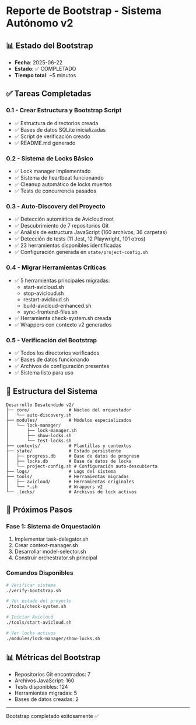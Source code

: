 # Reporte de Bootstrap - Sistema Autónomo v2

## 📊 Estado del Bootstrap
- **Fecha**: 2025-06-22
- **Estado**: ✅ COMPLETADO
- **Tiempo total**: ~5 minutos

## ✅ Tareas Completadas

### 0.1 - Crear Estructura y Bootstrap Script
- ✅ Estructura de directorios creada
- ✅ Bases de datos SQLite inicializadas
- ✅ Script de verificación creado
- ✅ README.md generado

### 0.2 - Sistema de Locks Básico
- ✅ Lock manager implementado
- ✅ Sistema de heartbeat funcionando
- ✅ Cleanup automático de locks muertos
- ✅ Tests de concurrencia pasados

### 0.3 - Auto-Discovery del Proyecto
- ✅ Detección automática de Avicloud root
- ✅ Descubrimiento de 7 repositorios Git
- ✅ Análisis de estructura JavaScript (160 archivos, 36 carpetas)
- ✅ Detección de tests (11 Jest, 12 Playwright, 101 otros)
- ✅ 23 herramientas disponibles identificadas
- ✅ Configuración generada en `state/project-config.sh`

### 0.4 - Migrar Herramientas Críticas
- ✅ 5 herramientas principales migradas:
  - start-avicloud.sh
  - stop-avicloud.sh
  - restart-avicloud.sh
  - build-avicloud-enhanced.sh
  - sync-frontend-files.sh
- ✅ Herramienta check-system.sh creada
- ✅ Wrappers con contexto v2 generados

### 0.5 - Verificación del Bootstrap
- ✅ Todos los directorios verificados
- ✅ Bases de datos funcionando
- ✅ Archivos de configuración presentes
- ✅ Sistema listo para uso

## 📁 Estructura del Sistema

```
Desarrollo Desatendido v2/
├── core/               # Núcleo del orquestador
│   └── auto-discovery.sh
├── modules/            # Módulos especializados
│   └── lock-manager/
│       ├── lock-manager.sh
│       ├── show-locks.sh
│       └── test-locks.sh
├── contexts/           # Plantillas y contextos
├── state/              # Estado persistente
│   ├── progress.db     # Base de datos de progreso
│   ├── locks.db        # Base de datos de locks
│   └── project-config.sh # Configuración auto-descubierta
├── logs/               # Logs del sistema
├── tools/              # Herramientas migradas
│   ├── avicloud/       # Herramientas originales
│   └── *.sh            # Wrappers v2
└── .locks/             # Archivos de lock activos
```

## 🚀 Próximos Pasos

### Fase 1: Sistema de Orquestación
1. Implementar task-delegator.sh
2. Crear context-manager.sh  
3. Desarrollar model-selector.sh
4. Construir orchestrator.sh principal

### Comandos Disponibles
```bash
# Verificar sistema
./verify-bootstrap.sh

# Ver estado del proyecto
./tools/check-system.sh

# Iniciar Avicloud
./tools/start-avicloud.sh

# Ver locks activos
./modules/lock-manager/show-locks.sh
```

## 📊 Métricas del Bootstrap
- Repositorios Git encontrados: 7
- Archivos JavaScript: 160
- Tests disponibles: 124
- Herramientas migradas: 5
- Bases de datos creadas: 2

---
Bootstrap completado exitosamente ✅